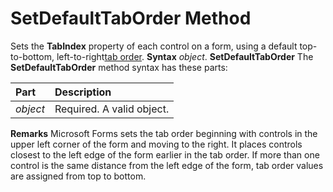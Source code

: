 
# SetDefaultTabOrder Method



Sets the  **TabIndex** property of each control on a form, using a default top-to-bottom, left-to-right[tab order](b8bdf64f-5920-1ae9-16d0-b26d09524a30.md).
 **Syntax**
 _object_. **SetDefaultTabOrder**
The  **SetDefaultTabOrder** method syntax has these parts:


|**Part**|**Description**|
|:-----|:-----|
| _object_|Required. A valid object.|
 **Remarks**
Microsoft Forms sets the tab order beginning with controls in the upper left corner of the form and moving to the right. It places controls closest to the left edge of the form earlier in the tab order. If more than one control is the same distance from the left edge of the form, tab order values are assigned from top to bottom.
